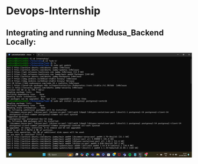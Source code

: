 # Devops-Internship

## Integrating and running Medusa_Backend Locally: 

![alt text](<Screenshot 2024-09-10 211536.png>)
